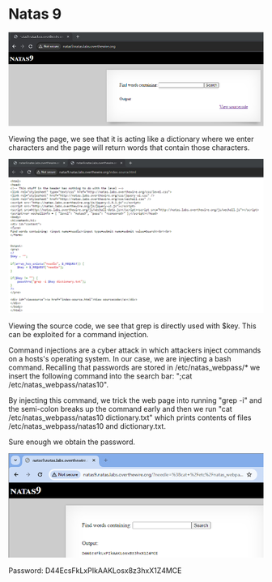# Natas 9

![Default web page appearance.](../images/natas9/defaultPage.png)

Viewing the page, we see that it is acting like a dictionary where we enter characters and the page will return words that contain those characters.

![Page source code.](../images/natas9/sourceCode.png)

Viewing the source code, we see that grep is directly used with $key. This can be exploited for a command injection.

Command injections are a cyber attack in which attackers inject commands on a hosts's operating system. In our case, we are injecting a bash command. Recalling that passwords are stored in /etc/natas_webpass/* we insert the following command into the search bar: ";cat /etc/natas_webpass/natas10".

By injecting this command, we trick the web page into running "grep -i" and the semi-colon breaks up the command early and then we run "cat /etc/natas_webpass/natas10 dictionary.txt" which prints contents of files /etc/natas_webpass/natas10 and dictionary.txt.

Sure enough we obtain the password.

![Password.](../images/natas9/password.png)

Password: D44EcsFkLxPIkAAKLosx8z3hxX1Z4MCE